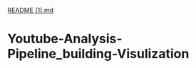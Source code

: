 [README (1).md](https://github.com/luvvrisshii/Youtube-Analysis-Pipeline_building-Visulization/files/10610761/README.1.md)
# Youtube-Analysis-Pipeline_building-Visulization
